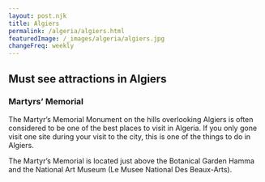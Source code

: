 ```yaml
---
layout: post.njk
title: Algiers
permalink: /algeria/algiers.html
featuredImage: /_images/algeria/algiers.jpg
changeFreq: weekly
---
```

## Must see attractions in Algiers

### Martyrs’ Memorial
The Martyr’s Memorial Monument on the hills overlooking Algiers is often considered to be one of the best places to visit in Algeria. If you only gone visit one site during your visit to the city, this is one of the things to do in Algiers.

The Martyr’s Memorial is located just above the Botanical Garden Hamma and the National Art Museum (Le Musee National Des Beaux-Arts).
